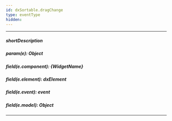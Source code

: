 ```yaml
---
id: dxSortable.dragChange
type: eventType
hidden: 
---
```

---
##### shortDescription
<!-- Description goes here -->

##### param(e): Object
<!-- Description goes here -->

##### field(e.component): {WidgetName}
<!-- Description goes here -->

##### field(e.element): dxElement
<!-- Description goes here -->

##### field(e.event): event
<!-- Description goes here -->

##### field(e.model): Object
<!-- Description goes here -->

---
<!-- Description goes here -->